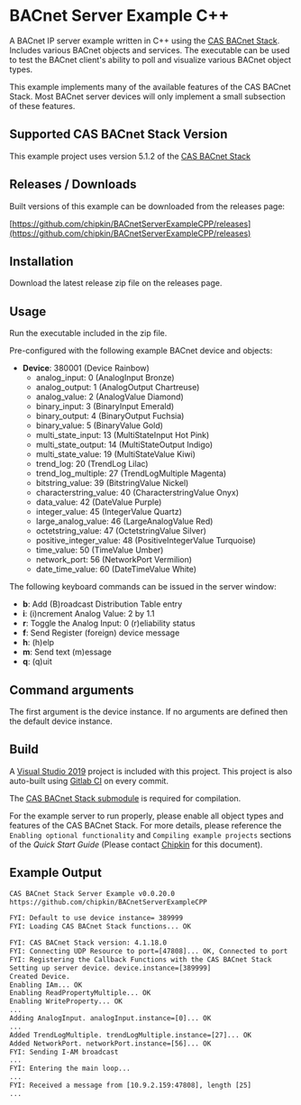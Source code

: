 # BACnet Server Example C++

A BACnet IP server example written in C++ using the [CAS BACnet Stack](https://store.chipkin.com/services/stacks/bacnet-stack). Includes various BACnet objects and services. 
The executable can be used to test the BACnet client's ability to poll and visualize various BACnet object types.  

This example implements many of the available features of the CAS BACnet Stack. Most BACnet server devices will only implement a small subsection of these features.

## Supported CAS BACnet Stack Version

This example project uses version 5.1.2 of the [CAS BACnet Stack](https://store.chipkin.com/services/stacks/bacnet-stack)

## Releases / Downloads

Built versions of this example can be downloaded from the releases page:

[https://github.com/chipkin/BACnetServerExampleCPP/releases](https://github.com/chipkin/BACnetServerExampleCPP/releases)

## Installation

Download the latest release zip file on the releases page.

## Usage

Run the executable included in the zip file.

Pre-configured with the following example BACnet device and objects:

- **Device**: 380001 (Device Rainbow)
  - analog_input: 0  (AnalogInput Bronze)
  - analog_output: 1  (AnalogOutput Chartreuse)
  - analog_value: 2  (AnalogValue Diamond)
  - binary_input: 3  (BinaryInput Emerald)
  - binary_output: 4  (BinaryOutput Fuchsia)
  - binary_value: 5  (BinaryValue Gold)
  - multi_state_input: 13  (MultiStateInput Hot Pink)
  - multi_state_output: 14  (MultiStateOutput Indigo)
  - multi_state_value: 19  (MultiStateValue Kiwi)
  - trend_log: 20  (TrendLog Lilac)
  - trend_log_multiple: 27  (TrendLogMultiple Magenta)
  - bitstring_value: 39  (BitstringValue Nickel)
  - characterstring_value: 40  (CharacterstringValue Onyx)
  - data_value: 42  (DateValue Purple)
  - integer_value: 45  (IntegerValue Quartz)
  - large_analog_value: 46  (LargeAnalogValue Red)
  - octetstring_value: 47  (OctetstringValue Silver)
  - positive_integer_value: 48  (PositiveIntegerValue Turquoise)
  - time_value: 50  (TimeValue Umber)
  - network_port: 56  (NetworkPort Vermilion)
  - date_time_value: 60 (DateTimeValue White)

The following keyboard commands can be issued in the server window:

- **b**: Add (B)roadcast Distribution Table entry
- **i**: (i)ncrement Analog Value: 2 by 1.1
- **r**: Toggle the Analog Input: 0 (r)eliability status
- **f**: Send Register (foreign) device message
- **h**: (h)elp
- **m**: Send text (m)essage
- **q**: (q)uit

## Command arguments

The first argument is the device instance. If no arguments are defined then the default device instance.

## Build

A [Visual Studio 2019](https://visualstudio.microsoft.com/downloads/) project is included with this project. This project is also auto-built using [Gitlab CI](https://docs.gitlab.com/ee/ci/) on every commit.

The [CAS BACnet Stack submodule](https://github.com/chipkin/BACnetServerExampleCPP/issues/8) is required for compilation.

For the example server to run properly, please enable all object types and features of the CAS BACnet Stack. For more details, please reference the `Enabling optional functionality` and `Compiling example projects` sections of the *Quick Start Guide* (Please contact [Chipkin](https://store.chipkin.com/contact-us) for this document).

## Example Output

```txt
CAS BACnet Stack Server Example v0.0.20.0
https://github.com/chipkin/BACnetServerExampleCPP

FYI: Default to use device instance= 389999
FYI: Loading CAS BACnet Stack functions... OK

FYI: CAS BACnet Stack version: 4.1.18.0
FYI: Connecting UDP Resource to port=[47808]... OK, Connected to port
FYI: Registering the Callback Functions with the CAS BACnet Stack
Setting up server device. device.instance=[389999]
Created Device.
Enabling IAm... OK
Enabling ReadPropertyMultiple... OK
Enabling WriteProperty... OK
...
Adding AnalogInput. analogInput.instance=[0]... OK
...
Added TrendLogMultiple. trendLogMultiple.instance=[27]... OK
Added NetworkPort. networkPort.instance=[56]... OK
FYI: Sending I-AM broadcast
...
FYI: Entering the main loop...
...
FYI: Received a message from [10.9.2.159:47808], length [25]
...
```
